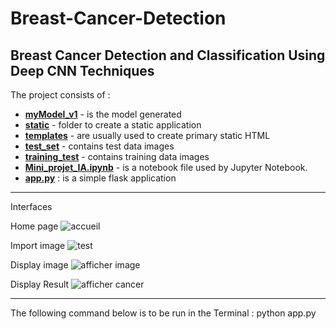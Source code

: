 # Breast-Cancer-Detection
Breast Cancer Detection and Classification Using Deep CNN Techniques
---
The project consists of :
* [__myModel_v1__](myModel_v1) - is the model generated
* [__static__](static) - folder to create a static application
* [__templates__](templates)  - are usually used to create primary static HTML
* [__test_set__](test_set) - contains test data images
* [__training_test__](training_test) - contains training data images
* [__Mini_projet_IA.ipynb__](Mini_projet_IA.ipynb) - is a notebook file used by Jupyter Notebook.
* [__app.py__](app.py) : is a simple flask application


-----

Interfaces

Home page 
![accueil](https://user-images.githubusercontent.com/63677147/206879064-385dd5e4-087b-4fc4-a6ed-2635802c7c0c.jpg)

Import image 
![test](https://user-images.githubusercontent.com/63677147/206879075-faacd142-a8a1-4a64-b457-0f370ec81193.jpg)

Display image 
![afficher image](https://user-images.githubusercontent.com/63677147/206879089-d86303d0-b4fb-4375-8a48-42f77df0b6fd.jpg)

Display Result 
![afficher cancer](https://user-images.githubusercontent.com/63677147/206879108-4fe350ae-aad5-4061-b297-80f87f5dd77e.jpg)


----

The following command below is to be run in the Terminal :
python app.py
